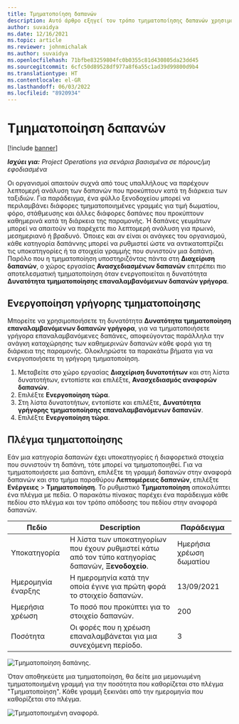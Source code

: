```yaml
---
title: Τμηματοποίηση δαπανών
description: Αυτό άρθρο εξηγεί τον τρόπο τμηματοποίησης δαπανών χρησιμοποιώντας τον ανασχεδιασμένο χώρο εργασίας δαπανών.
author: suvaidya
ms.date: 12/16/2021
ms.topic: article
ms.reviewer: johnmichalak
ms.author: suvaidya
ms.openlocfilehash: 71bfbe83259804fc0b0355c81d430805da23dd45
ms.sourcegitcommit: 6cfc50d89528df977a8f6a55c1ad39d99800d9b4
ms.translationtype: HT
ms.contentlocale: el-GR
ms.lasthandoff: 06/03/2022
ms.locfileid: "8920934"
---
```

# <a name="expense-itemization"></a>Τμηματοποίηση δαπανών

[!include [banner](../includes/banner.md)]

_**Ισχύει για:** Project Operations για σενάρια βασισμένα σε πόρους/μη εφοδιασμένα_

Οι οργανισμοί απαιτούν συχνά από τους υπαλλήλους να παρέχουν λεπτομερή ανάλυση των δαπανών που προκύπτουν κατά τη διάρκεια των ταξιδιών. Για παράδειγμα, ένα φύλλο ξενοδοχείου μπορεί να περιλαμβάνει διάφορες τμηματοποιημένες γραμμές για τιμή δωματίου, φόρο, στάθμευσης και άλλες διάφορες δαπάνες που προκύπτουν καθημερινά κατά τη διάρκεια της παραμονής. Ή δαπάνες γευμάτων μπορεί να απαιτούν να παρέχετε πιο λεπτομερή ανάλυση για πρωινό, μεσημεριανό ή βραδυνό. Όποιες και αν είναι οι ανάγκες του οργανισμού, κάθε κατηγορία δαπάννης μπορεί να ρυθμιστεί ώστε να αντικατοπτρίζει τις υποκατηγορίες ή τα στοιχεία γραμμής που συνιστούν μια δαπάνη. Παρόλο που η τμηματοποίηση υποστηριζόντας πάντα στη **Διαχείριση δαπανών**, ο χώρος εργασίας **Ανασχεδιασμένων δαπανών** επιτρέπει πιο αποτελεσματική τμηματοποίηση όταν ενεργοποιείται η δυνατότητα **Δυνατότητα τμηματοποίησης επαναλαμβανόμενων δαπανών γρήγορα**.  

## <a name="enable-quick-itemization"></a>Ενεργοποίηση γρήγορης τμηματοποίησης 

Μπορείτε να χρησιμοποιήσετε τη δυνατότητα **Δυνατότητα τμηματοποίηση επαναλαμβανόμενων δαπανών γρήγορα**, για να τμηματοποιήσετε γρήγορα επαναλαμβανόμενες δαπάνες, αποφεύγοντας παράλληλα την ανάγκη καταχώρησης των καθημερινών δαπανών κάθε φορά για τη διάρκεια της παραμονής. Ολοκληρώστε τα παρακάτω βήματα για να ενεργοποιήσετε τη γρήγορη τμηματοποίηση.

1. Μεταβείτε στο χώρο εργασίας **Διαχείριση δυνατοτήτων** και στη λίστα δυνατοτήτων, εντοπίστε και επιλέξτε, **Ανασχεδιασμός αναφορών δαπανών**. 
2. Επιλέξτε **Ενεργοποίηση τώρα**. 
3. Στη λίστα δυνατοτήτων, εντοπίστε και επιλέξτε, **Δυνατότητα γρήγορης τμηματοποίησης επαναλαμβανόμενων δαπανών**.
4. Επιλέξτε **Ενεργοποίηση τώρα**. 

## <a name="itemization-grid"></a>Πλέγμα τμηματοποίησης 

Εάν μια κατηγορία δαπανών έχει υποκατηγορίες ή διαφορετικά στοιχεία που συνιστούν τη δαπάνη, τότε μπορεί να τμηματοποιηθεί. Για να τμηματοποιήσετε μια δαπάνη, επιλέξτε τη γραμμή δαπανών στην αναφορά δαπανών και στο τμήμα παραθύρου **Λεπτομέρειες δαπανών**, επιλέξτε **Ενέργειες** > **Τμηματοποίηση**. Το ρυθμιστικό **Τμηματοποίηση** αποκαλύπτει ένα πλέγμα με πεδία. Ο παρακάτω πίνακας παρέχει ένα παράδειγμα κάθε πεδίου στο πλέγμα και τον τρόπο απόδοσης του πεδίου στην αναφορά δαπανών. 

|     Πεδίο          |     Description                                                                                  |     Παράδειγμα              |
|--------------------|--------------------------------------------------------------------------------------------------|--------------------------|
|     Υποκατηγορία    |     Η λίστα των υποκατηγορίων που έχουν ρυθμιστεί κάτω από τον τύπο κατηγορίας δαπανών, **Ξενοδοχείο**.             |     Ημερήσια χρέωση δωματίου      |
|     Ημερομηνία έναρξης     |     Η ημερομηνία κατά την οποία έγινε για πρώτη φορά το στοιχείο δαπανών.                                           |     13/09/2021           |
|     Ημερήσια χρέωση     |     Το ποσό που προκύπτει για το στοιχείο δαπανών.                                                    |     200                  |
|     Ποσότητα       |     Οι φορές που η χρέωση επαναλαμβάνεται για μια συνεχόμενη περίοδο.                       |     3                    |

![Τμηματοποίηση δαπάνης.](media/Itemization%20screen%201.png)

Όταν αποθηκεύετε μια τμηματοποίηση, θα δείτε μια μεμονωμένη τμηματοποιημένη γραμμή για την ποσότητα που καθορίζεται στο πλέγμα "Τμηματοποίηση". Κάθε γραμμή ξεκινάει από την ημερομηνία που καθορίζεται στο πλέγμα.

![Τμηματοποιημένη αναφορά.](media/Itemization%20screen%202.png)

